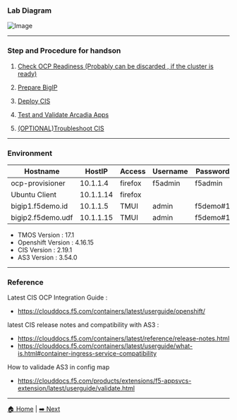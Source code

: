 ### Lab Diagram

![Image](https://github.com/user-attachments/assets/6f0176a1-aad2-4ae4-9dc7-96163c219dcb)

---
### Step and Procedure for handson


1. [Check OCP Readiness (Probably can be discarded , if the cluster is ready)](OCP-Preparation.md)

2. [Prepare BigIP](BigIP-Preparation.md)

3. [Deploy CIS](CIS-Deployment.md)

4. [Test and Validate Arcadia Apps](Arcadia-ValidationAndTest.md)

5. [(OPTIONAL)Troubleshoot CIS](CIS-Troubleshooting.md)

---
### Environment

| Hostname           | HostIP     | Access  | Username | Password     |
|--------------------|------------|---------|----------|--------------|
| ocp-provisioner    | 10.1.1.4   | firefox | f5admin  | f5admin      |
| Ubuntu Client      | 10.1.1.14  | firefox | <No Password> | <No Password> |
| bigip1.f5demo.id   | 10.1.1.5   | TMUI    | admin    | f5demo#1     |
| bigip2.f5demo.udf  | 10.1.1.15  | TMUI    | admin    | f5demo#1     |


- TMOS Version : 17.1
- Openshift Version : 4.16.15
- CIS Version : 2.19.1
- AS3 Version : 3.54.0

---

### Reference

Latest CIS OCP Integration Guide :
- https://clouddocs.f5.com/containers/latest/userguide/openshift/

latest CIS release notes and compatibility with AS3 : 
- https://clouddocs.f5.com/containers/latest/reference/release-notes.html
- https://clouddocs.f5.com/containers/latest/userguide/what-is.html#container-ingress-service-compatibility

How to validade AS3 in config map
- https://clouddocs.f5.com/products/extensions/f5-appsvcs-extension/latest/userguide/validate.html

---
[🏠 Home](readme.md) | [➡️ Next](OCP-Preparation.md)
